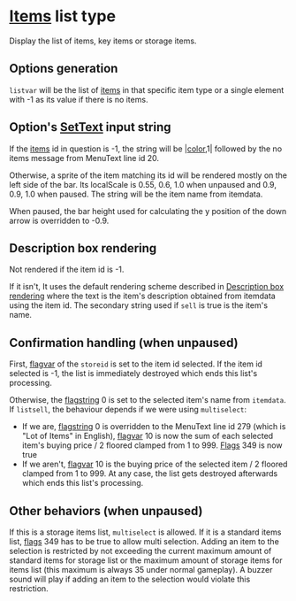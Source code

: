 # [Items](../../Enums%20and%20IDs/Items.md) list type

Display the list of items, key items or storage items.

## Options generation

`listvar` will be the list of [items](../../Enums%20and%20IDs/Items.md) in that specific item type or a single element with -1 as its value if there is no items.

## Option's [SetText](../../SetText/SetText.md) input string

If the [items](../../Enums%20and%20IDs/Items.md) id in question is -1, the string will be |[color](../../SetText/Commands/Individual%20commands/Color.md),1| followed by the no items message from MenuText line id 20.

Otherwise, a sprite of the item matching its id will be rendered mostly on the left side of the bar. Its localScale is 0.55, 0.6, 1.0 when unpaused and 0.9, 0.9, 1.0 when paused. The string will be the item name from itemdata.

When paused, the bar height used for calculating the y position of the down arrow is overridden to -0.9.

## Description box rendering

Not rendered if the item id is -1.

If it isn't, It uses the default rendering scheme described in [Description box rendering](../ShowItemList%20Life%20Cycle/Description%20box%20rendering.md) where the text is the item's description obtained from itemdata using the item id. The secondary string used if `sell` is true is the item's name.

## Confirmation handling (when unpaused)

First, [flagvar](../../Flags%20arrays/flagvar.md) of the `storeid` is set to the item id selected. If the item id selected is -1, the list is immediately destroyed which ends this list's processing.

Otherwise, the [flagstring](../../Flags%20arrays/flagstring.md) 0 is set to the selected item's name from `itemdata`. If `listsell`, the behaviour depends if we were using `multiselect`:

* If we are, [flagstring](../../Flags%20arrays/flagstring.md) 0 is overridden to the MenuText line id 279 (which is "Lot of Items" in English), [flagvar](../../Flags%20arrays/flagvar.md) 10 is now the sum of each selected item's buying price / 2 floored clamped from 1 to 999. [Flags](../../Flags%20arrays/flags.md) 349 is now true
* If we aren't, [flagvar](../../Flags%20arrays/flagvar.md) 10 is the buying price of the selected item / 2 floored clamped from 1 to 999.
  At any case, the list gets destroyed afterwards which ends this list's processing.

## Other behaviors (when unpaused)

If this is a storage items list, `multiselect` is allowed. If it is a standard items list, [flags](../../Flags%20arrays/flags.md) 349 has to be true to allow multi selection. Adding an item to the selection is restricted by not exceeding the current maximum amount of standard items for storage list or the maximum amount of storage items for items list (this maximum is always 35 under normal gameplay). A buzzer sound will play if adding an item to the selection would violate this restriction.
